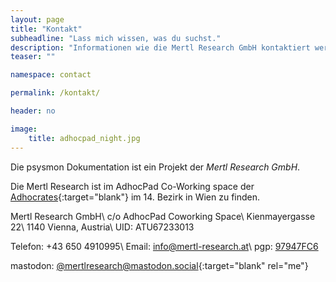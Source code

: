 ```yaml
---
layout: page
title: "Kontakt"
subheadline: "Lass mich wissen, was du suchst."
description: "Informationen wie die Mertl Research GmbH kontaktiert werden kann."
teaser: ""

namespace: contact

permalink: /kontakt/

header: no

image:
    title: adhocpad_night.jpg
---
```

Die psysmon Dokumentation ist ein Projekt der *Mertl Research GmbH*.

Die Mertl Research ist im AdhocPad Co-Working space der [Adhocrates][1]{:target="blank"} im 14. Bezirk in Wien zu finden.


Mertl Research GmbH\\
c/o AdhocPad Coworking Space\\
Kienmayergasse 22\\
1140 Vienna, Austria\\
UID: ATU67233013

Telefon: +43 650 4910995\\
Email: [info@mertl-research.at][4]\\
pgp: [97947FC6][2]

mastodon: [@mertlresearch@mastodon.social][3]{:target="blank" rel="me"}


[1]: http://www.adhocrates.net/
[2]: /assets/pgp/97947FC6.asc
[3]: https://mastodon.social/@mertlresearch
[4]: mailto:info@mertl-research.at

